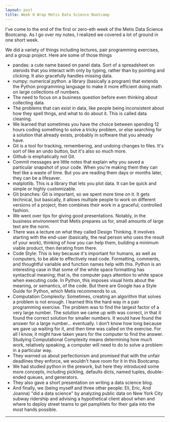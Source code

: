 ```yaml
---
layout: post
title: Week 0 Wrap Metis Data Science Bootcamp
---
```


I've come to the end of the first or zero-eth week of the Metis Data Science Bootcamp. As I go over my notes, I realized we covered a lot of ground in one short week.


We did a variety of things including lectures, pair programming exercises, and a group project. Here are some of those things
- pandas: a cute name based on panel data. Sort of a spreadsheet on steroids that you interact with only by typing, rather than by pointing and clicking. It also gracefully handles missing data.
- numpy: numerical python. a library (basically a program) that extends the Python programming language to make it more efficient doing math on large collections of numbers.
- The need to focus on a business question before even thinking about collecting data.
- The problems that can exist in data, like people being inconsistent about how they spell thngs, and what to do about it. This is called data cleaning.
- We learned that sometimes you have the choice between spending 12 hours coding something to solve a tricky problem, or else searching for a solution that already exists, probably in software that you already have.
- Git is a tool for tracking, remembering, and undoing changes to files. It's sort of like an undo button, but it's also so much more.
- Github is emphatically not Git.
- Commit messages are little notes that explain why you saved a particular snapshot of your code. When you're making them they can feel like a waste of time. But you are reading them days or months later, they can be a lifesaver.
- matplotlib. This is a library that lets you plot data. It can be quick and simple or highly customizable. 
- Git branches: Git is important, so we spent more time on it. It gets technical, but basically, it allows multiple people to work on different versions of a project, then combines their work in a graceful, controlled fashion.
- We went over tips for giving good presentations. Notably, in the business environment that Metis prepares us for, small amounts of large text are the norm.
- There was a lecture on what they called Design Thinking. It involves starting with the end-user (basically, the real person who uses the result of your work), thinking of how you can help them, building a minimum viable product, then iterating from there.
- Code Style: This is key because it's important for humans, as well as computers, to be able to effectively read code. Formatting, comments, and thoughtful variable and function names help with this. Python is an interesting case in that some of the white space formatting has syntactical meaning; that is, the computer pays attention to white space when executing code. In Python, this imposes visual hints about the meaning, or semantics, of the code. But there are Google has a Style Guide for Python, which Metis recommends to us.
- Computation Complexity: Sometimes, creating an algorithm that solves a problem is not enough. I learned this the hard way in a pair programming exercise. The problem was to find the largest factor of a very large number. The solution we came up with was correct, in that it found the correct solution for smaller numbers. It would have found the answer for a large number... eventually. I don't know how long because we gave up waiting for it, and then time was called on the exercise. For all I know, it might have taken years for the computer to find the answer. Studying Computational Complexity means determining how much work, relatively speaking, a computer will need to do to solve a problem in a particular way.
- They warned us about perfectionism and promised that with the unfair deadlines they enforce, we wouldn't have room for it in this Bootcamp.
- We had studied python in the prework, but here they introduced some more concepts, including pickling, defaults dicts, named tuples, double-ended queues, and generators.
- They also gave a short presentation on writing a data science blog.
- And finally, we (being myself and three other people: Eli, Eric, And Joanna) "did a data science" by analyzing public data on New York City subway ridership and advising a hypothetical client about when and where to deploy street teams to get pamphlets for their gala into the most hands possible.

-----
